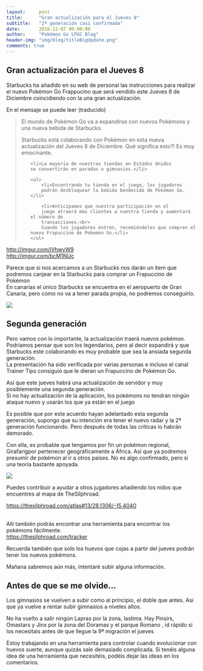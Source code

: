 ```yaml
---
layout:     post
title:      "Gran actualización para el Jueves 8"
subtitle:   "2ª generación casi confirmada"
date:       2016-12-07 00:00:00
author:     "Pokémon Go LPGC Blog"
header-img: "img/blog/titleBigUpdate.png"
comments: true
---
```


<h2>Gran actualización para el Jueves 8</h2>

<p>Starbucks ha añadido en su web de personal las instrucciones
para realizar el nuevo Pokémon Go Frappucino
que será vendido este Jueves 8 de Diciembre coincidiendo con la una gran
actualización.</p>

<p>En el mensaje se puede leer (traducido)</p>

<blockquote>
<p>El mundo de Pokémon Go va a expandirse con nuevos Pokémons
y una nueva bebida de Starbucks.</p>


<p>Starbucks está colaborando con Pokémon en esta nueva
actualización del Jueves 8 de Diciembre. Qué significa
esto?! Es muy emocinante.</p>
<ul>

    <li>La mayoría de nuestras tiendas en Estados Unidos
    se convertirán en paradas o gimnasios.</li>

    <ul>
        <li>Encontrando tu tienda en el juego, los jugadores
        podrán desbloquear la bebida bendecida de Pokémon Go.</li>

        <li>Anticipamos que nuestra participación en el
        juego atraerá más clientes a nuestra tienda y aumentará el número de
        transacciones.<br>
        Cuando los jugadores entren, recomiéndeles que compren el nuevo Frapuccino de Pokemon Go.</li>
    </ul>
</ul>

</blockquote>

<p><a href="http://imgur.com/iVhwvW9">http://imgur.com/iVhwvW9</a><br>
<a href="http://imgur.com/bcM1NUc">http://imgur.com/bcM1NUc</a></p>

<p>Parece que si nos acercamos a un Starbucks nos darán un ítem
que podremos canjear en la Starbucks para comprar un Frapuccino
de Pokémon<br>
En canarias el único Starbucks se encuentra en el aeropuerto de Gran Canaria,
pero como no va a tener parada propia, no podremos conseguirlo.</p>

<img src="{{ site.baseurl }}/img/blog/starmucks.png" />

<h2>Segunda generación</h2>

<p>Pero vamos con lo importante, la actualización traerá nuevos
pokémon. Podríamos pensar que son los legendarios, pero al decir expandirá y
que Starbucks este colaborando es muy probable que sea la ansiada segunda
generación. <br>
La presentación ha sido verificada por varias personas e incluso el canal Trainer Tips consiguió que le
dieran un Frapuccino de Pokémon Go.</p>

<p>Así que este jueves habrá una actualización de servidor y muy
posiblemente una segunda generación.<br /> 
Si no hay actualización de la aplicación, los pokémons no tendrán ningún ataque nuevo y usarán los que ya están en el juego</p>

<p>Es posible que por este acuerdo hayan adelantado esta
segunda generación, supongo que su intención era tener el nuevo radar y la 2ª
generación funcionando. Pero después de todas las críticas lo habrán demorado.</p>

<p>Con ella, es probable que tengamos por fin un pokémon
regional, Girafarigpor pertenecer geográficamente a
África. Así que ya podremos presumir de pokémon al ir a otros países. No es
algo confirmado, pero si una teoría bastante apoyada.</p>

<img src="{{ site.baseurl }}/img/blog/girafari.gif" />

<p>Puedes contribuir a ayudar a otros jugadores añadiendo los
nidos que encuentres al mapa de TheSilphroad.</p>

<p><a href="https://thesilphroad.com/atlas#13/28.1306/-15.4040">https://thesilphroad.com/atlas#13/28.1306/-15.4040</a></p>

<p><br>
Allí también podrás encontrar una herramienta para encontrar los pokémons
fácilmente.<br>
<a href="https://thesilphroad.com/tracker">https://thesilphroad.com/tracker</a></p>

<p>Recuerda también que solo los huevos que cojas a partir del
jueves podrán tener los nuevos pokémons.</p>

<p>Mañana sabremos aún más, intentaré subir alguna información.
</p>

<h2>Antes de que se me olvide...</h2>

<p>Los gimnasios se vuelven a subir como al principio,
 el doble que antes. Así que ya vuelve a rentar subir
gimnasios a niveles altos.</p>

<p>No ha vuelto a salir ningún Lapras por la zona, lastima.
 Hay Pinsirs, Omastars y Jinx por la zona del Doramas y el parque Romano
, id rápido si los necesitais antes de que llegue la 9ª migración el jueves</p>

<p>Estoy trabajando en una herramienta para controlar cuando
evolucionar con huevos suerte, aunque quizás sale demasiado complicada. Si tenéis
alguna idea de una herramienta que necesitéis, podéis dejar las ideas en los
comentarios.</p>

